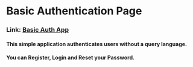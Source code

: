 # Basic Authentication Page

### Link: [Basic Auth App](https://sakarious.github.io/basicAuthPage/)

#### This simple application authenticates users without a query language. 

#### You can Register, Login and Reset your Password.
